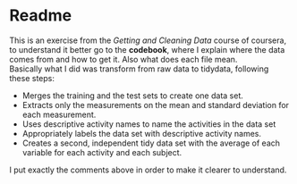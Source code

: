# Readme
This is an exercise from the *Getting and Cleaning Data* course of coursera, to understand it better go to the **codebook**, where I explain where the data comes from and how to get it. Also what does each file mean.\
Basically what I did was transform from raw data to tidydata, following these steps:
* Merges the training and the test sets to create one data set.
* Extracts only the measurements on the mean and standard deviation for each measurement.
* Uses descriptive activity names to name the activities in the data set
* Appropriately labels the data set with descriptive activity names.
* Creates a second, independent tidy data set with the average of each variable for each activity and each subject.

I put exactly the comments above in order to make it clearer to understand.

